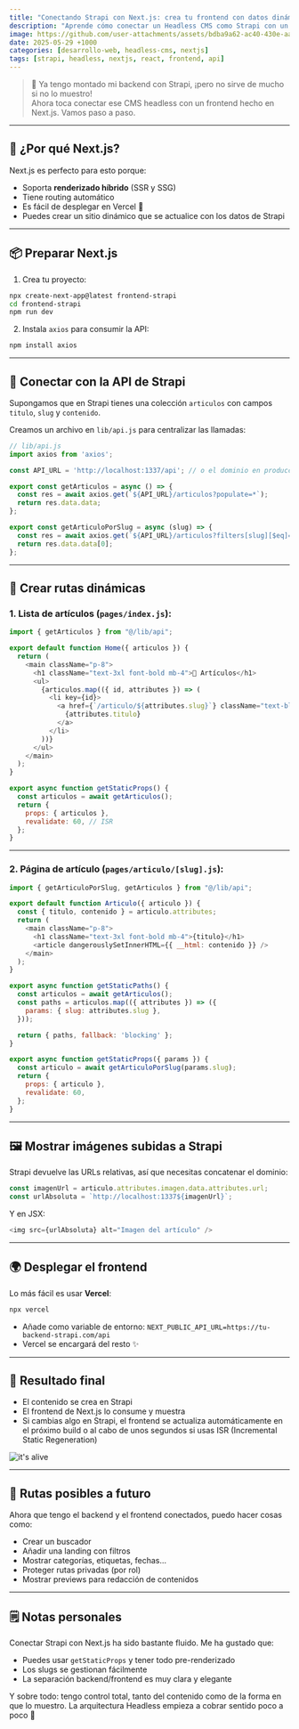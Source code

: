 ```yaml
---
title: "Conectando Strapi con Next.js: crea tu frontend con datos dinámicos"
description: "Aprende cómo conectar un Headless CMS como Strapi con un frontend hecho en Next.js. Desde las peticiones a la API hasta el renderizado dinámico de contenidos, paso a paso y con ejemplos claros."
image: https://github.com/user-attachments/assets/bdba9a62-ac40-430e-aa6a-7075d5c8e952
date: 2025-05-29 +1000
categories: [desarrollo-web, headless-cms, nextjs]
tags: [strapi, headless, nextjs, react, frontend, api]
---
```


> 🧱 Ya tengo montado mi backend con Strapi, ¡pero no sirve de mucho si no lo muestro!  
> Ahora toca conectar ese CMS headless con un frontend hecho en Next.js. Vamos paso a paso.

---

## 🧠 ¿Por qué Next.js?

Next.js es perfecto para esto porque:

- Soporta **renderizado híbrido** (SSR y SSG)
- Tiene routing automático
- Es fácil de desplegar en Vercel 🚀
- Puedes crear un sitio dinámico que se actualice con los datos de Strapi

---

## 📦 Preparar Next.js

1. Crea tu proyecto:

```bash
npx create-next-app@latest frontend-strapi
cd frontend-strapi
npm run dev
````

2. Instala `axios` para consumir la API:

```bash
npm install axios
```

---

## 🔗 Conectar con la API de Strapi

Supongamos que en Strapi tienes una colección `articulos` con campos `titulo`, `slug` y `contenido`.

Creamos un archivo en `lib/api.js` para centralizar las llamadas:

```js
// lib/api.js
import axios from 'axios';

const API_URL = 'http://localhost:1337/api'; // o el dominio en producción

export const getArticulos = async () => {
  const res = await axios.get(`${API_URL}/articulos?populate=*`);
  return res.data.data;
};

export const getArticuloPorSlug = async (slug) => {
  const res = await axios.get(`${API_URL}/articulos?filters[slug][$eq]=${slug}&populate=*`);
  return res.data.data[0];
};
```

---

## 🧭 Crear rutas dinámicas

### 1. Lista de artículos (`pages/index.js`):

```js
import { getArticulos } from "@/lib/api";

export default function Home({ articulos }) {
  return (
    <main className="p-8">
      <h1 className="text-3xl font-bold mb-4">📰 Artículos</h1>
      <ul>
        {articulos.map(({ id, attributes }) => (
          <li key={id}>
            <a href={`/articulo/${attributes.slug}`} className="text-blue-600 underline">
              {attributes.titulo}
            </a>
          </li>
        ))}
      </ul>
    </main>
  );
}

export async function getStaticProps() {
  const articulos = await getArticulos();
  return {
    props: { articulos },
    revalidate: 60, // ISR
  };
}
```

---

### 2. Página de artículo (`pages/articulo/[slug].js`):

```js
import { getArticuloPorSlug, getArticulos } from "@/lib/api";

export default function Articulo({ articulo }) {
  const { titulo, contenido } = articulo.attributes;
  return (
    <main className="p-8">
      <h1 className="text-3xl font-bold mb-4">{titulo}</h1>
      <article dangerouslySetInnerHTML={{ __html: contenido }} />
    </main>
  );
}

export async function getStaticPaths() {
  const articulos = await getArticulos();
  const paths = articulos.map(({ attributes }) => ({
    params: { slug: attributes.slug },
  }));

  return { paths, fallback: 'blocking' };
}

export async function getStaticProps({ params }) {
  const articulo = await getArticuloPorSlug(params.slug);
  return {
    props: { articulo },
    revalidate: 60,
  };
}
```

---

## 🖼️ Mostrar imágenes subidas a Strapi

Strapi devuelve las URLs relativas, así que necesitas concatenar el dominio:

```js
const imagenUrl = articulo.attributes.imagen.data.attributes.url;
const urlAbsoluta = `http://localhost:1337${imagenUrl}`;
```

Y en JSX:

```js
<img src={urlAbsoluta} alt="Imagen del artículo" />
```

---

## 🌍 Desplegar el frontend

Lo más fácil es usar **Vercel**:

```bash
npx vercel
```

* Añade como variable de entorno: `NEXT_PUBLIC_API_URL=https://tu-backend-strapi.com/api`
* Vercel se encargará del resto ✨

---

## 🧪 Resultado final

* El contenido se crea en Strapi
* El frontend de Next.js lo consume y muestra
* Si cambias algo en Strapi, el frontend se actualiza automáticamente en el próximo build o al cabo de unos segundos si usas ISR (Incremental Static Regeneration)

![it's alive](https://media.giphy.com/media/YQitE4YNQNahy/giphy.gif)

---

## 🧭 Rutas posibles a futuro

Ahora que tengo el backend y el frontend conectados, puedo hacer cosas como:

* Crear un buscador
* Añadir una landing con filtros
* Mostrar categorías, etiquetas, fechas…
* Proteger rutas privadas (por rol)
* Mostrar previews para redacción de contenidos

---

## 🗒️ Notas personales

Conectar Strapi con Next.js ha sido bastante fluido. Me ha gustado que:

* Puedes usar `getStaticProps` y tener todo pre-renderizado
* Los slugs se gestionan fácilmente
* La separación backend/frontend es muy clara y elegante

Y sobre todo: tengo control total, tanto del contenido como de la forma en que lo muestro.
La arquitectura Headless empieza a cobrar sentido poco a poco 🧩


